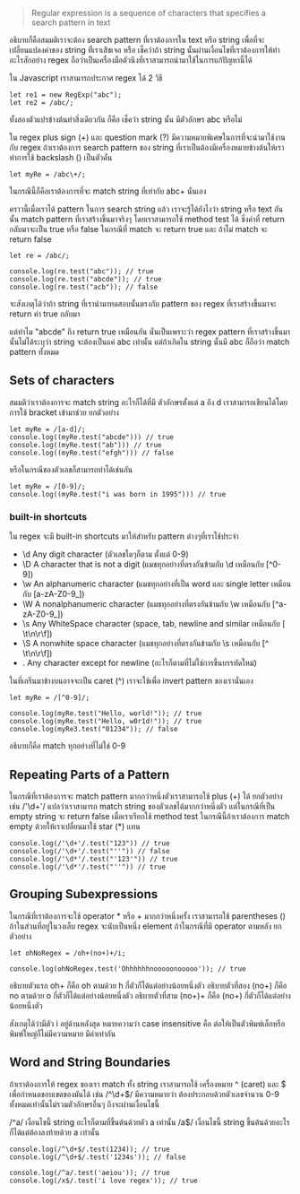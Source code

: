 > Regular expression is a sequence of characters that specifies a search pattern in text

อธิบายก็คือสมมติเราจะต้อง search pattern ที่เราต้องการใน text หรือ string เพื่อที่จะเปลี่ยนแปลงค่าของ string ที่่เราเสิชเจอ หรือ เช็คว่าถ้า string นั้นผ่านเงื่อนไขที่เราต้องการให้ทำอะไรสักอย่าง regex ถือว่าเป็นเครื่องมือตัวนึงที่เราสามารถนำมาใช้ในการแก้ปัญหานี้ได้

ใน Javascript เราสามารถประกาศ regex ได้ 2 วิธี 
```
let re1 = new RegExp("abc");
let re2 = /abc/;
```

ทั้งสองตัวแปรข้างต้นทำสิ่งเดียวกัน ก็คือ เช็คว่า string นั้น มีตัวอักษร abc หรือไม่

ใน regex plus sign (+) และ question mark (?) มีความหมายพิเศษในการที่จะนำมาใช้งานกับ regex ถ้าเราต้องการ search pattern ของ string ที่เราเป็นต้องมีเครื่องหมายข้างต้นให้เราทำการใช้ backslash (\) เป็นตัวคั่น 

```
let myRe = /abc\+/;
```

ในกรณีนี้ก็คือเราต้องการที่จะ match string ที่เท่ากับ abc+ นั่นเอง

คราวนี้เมื่อเราได้ pattern ในการ search string แล้ว เราจะรู้ได้ยังไงว่า string หรือ text อันนั้น match pattern ที่เราสร้างขึ้นมาจริงๆ โดยเราสามารถใช้ method test ได้ ซึ่งค่าที่ return กลับมาจะเป็น true หรือ false ในกรณีที่ match จะ return true และ ถ้าไม่ match จะ return false

```
let re = /abc/;

console.log(re.test("abc")); // true
console.log(re.test("abcde")); // true
console.log(re.test("acb")); // false
```

จะสังเกตุได้ว่าถ้า string ที่เรานำมาทดสอบนั้นตรงกับ pattern ของ regex ที่เราสร้างขึ้นมาจะ return ค่า true กลับมา 

แต่ทำไม "abcde" ถึง return true เหมือนกัน นั่นเป็นเพราะว่า regex pattern ที่เราสร้างขึ้นมานั้นไม่ได้ระบุว่า string จะต้องเป็นแค่ abc เท่านั้น แต่ถ้าเกิดใน string นั้นมี abc ก็ถือว่า match pattern ทั้งหมด

## Sets of characters
สมมติว่าเราต้องการจะ match string อะไรก็ได้ที่มี ตัวอักษรตั้งแต่ a ถึง d เราสามารถเขียนได้โดยการใช้ bracket เข้ามาช่วย ยกตัวอย่าง

```
let myRe = /[a-d]/;
console.log((myRe.test("abcde"))) // true
console.log((myRe.test("ab"))) // true
console.log((myRe.test("efgh"))) // false
```

หรือในกรณีของตัวเลขก็สามารถทำได้เช่นกัน

```
let myRe = /[0-9]/;
console.log((myRe.test("i was born in 1995"))) // true
```

### built-in shortcuts
ใน regex จะมี built-in shortcuts มาให้สำหรับ pattern ต่างๆที่เราใช้ประจำ

- \d Any digit character (ตัวเลขใดๆก็ตาม ตั้งแต่ 0-9)
- \D A character that is not a digit (แมชทุกอย่างที่ตรงกันข้ามกับ \d เหมือนกับ [^0-9])
- \w An alphanumeric character (แมชทุกอย่างที่เป็น word และ single letter เหมือนกับ [a-zA-Z0-9_])
- \W A nonalphanumeric character (แมชทุกอย่างที่ตรงกันข้ามกับ \w เหมือนกับ [^a-zA-Z0-9_])
- \s Any WhiteSpace character (space, tab, newline and similar เหมือนกับ [ \t\n\r\f])
- \S A nonwhite space character (แมชทุกอย่างที่ตรงกันข้ามกับ \s เหมือนกับ [^ \t\n\r\f])
- . Any character except for newline (อะไรก็ตามที่ไม่ใช่การขึ้นบรรทัดใหม่)

ในที่เกริ่นมาข้างบนอาจจะเป็น caret (^) เราจะใช้เพื่อ invert pattern ของเรานั่นเอง

```
let myRe = /[^0-9]/;

console.log(myRe.test("Hello, world!")); // true
console.log(myRe.test("Hello, w0r1d!")); // true
console.log(myRe3.test("01234")); // false
```

อธิบายก็คือ match ทุกอย่างที่ไม่ใช่ 0-9


## Repeating Parts of a Pattern
ในกรณีที่เราต้องการจะ match pattern มากกว่าหนึ่งตัวเราสามารถใช้ plus (+) ได้ ยกตัวอย่างเช่น /'\d+'/ แปลว่าเราสามารถ match string ของตัวเลขได้มากกว่าหนึ่งตัว
แต่ในกรณีที่เป็น empty string จะ return false เมื่อเราเรียกใช้ method test ในกรณีนี้ถ้าเราต้องการ match empty ด้วยให้เราเปลี่ยนมาใช้ star (*) แทน

```
console.log(/'\d+'/.test("123")) // true
console.log(/'\d+'/.test("''")) // false
console.log(/'\d*'/.test("'123'")) // true
console.log(/'\d*'/.test("''")) // true
```

## Grouping Subexpressions
ในกรณีที่เราต้องการจะใช้ operator * หรือ + มากกว่าหนึ่งครั้ง เราสามารถใช้ parentheses () ถ้าในส่วนที่อยู่ในวงเล็บ regex จะนับเป็นหนึ่ง element ถ้าในกรณีที่มี operator ตามหลัง ยกตัวอย่าง

```
let ohNoRegex = /oh+(no+)+/i;

console.log(ohNoRegex.test('Ohhhhhhnooooonooooo')); // true
```

อธิบายตัวแรก oh+ ก็คือ oh ตามด้วย h กี่ตัวก็ได้แต่อย่างน้อยหนึ่งตัว
อธิบายตัวที่สอง (no+) ก็คือ no ตามด้วย o กี่ตัวก็ได้แต่อย่างน้อยหนึ่งตัว
อธิบายตัวที่สาม (no+)+ ก็คือ (no+) กี่ตัวก็ได้แต่อย่างน้อยหนึ่งตัว

สังเกตุได้ว่ามีตัว i อยู่ด้านหลังสุด หมายความว่า case insensitive คือ ต่อให้เป็นตัวพิมพ์เล็กหรือพิมพ์ใหญ่ก็ไม่มีความหมาย มีค่าเท่ากัน

## Word and String Boundaries

ถ้าเราต้องการให้ regex ของเรา match ทั้ง string เราสามารถใช้ เครื่องหมาย ^ (caret) และ \$ เพื่อกำหนดขอบเขตของมันได้ เช่น /^\d+$/ มีความหมายว่า ต้องประกอบด้วยตัวเลขจำนวน 0-9 ทั้งหมดเท่านั้นไม่รวมตัวอักษรอื่นๆ ถึงจะผ่านเงื่อนไขนี้

/^a/ เงื่อนไขนี้ string อะไรก็ตามที่ขึ้นต้นด้วยตัว a เท่านั้น
/a$/ เงื่อนไขนี้ string ขึ้นต้นด้วยอะไรก็ได้แต่ต้องลงท้ายด้วย a เท่านั้น

```
console.log(/^\d+$/.test(1234)); // true
console.log(/^\d+$/.test('1234s')); // false

console.log(/^a/.test('aeiou')); // true
console.log(/x$/.test('i love regex')); // true
```